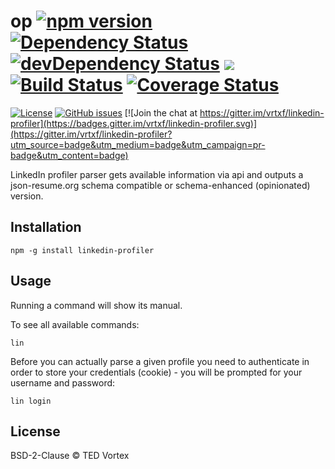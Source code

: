 # op [![npm version](https://badge.fury.io/js/linkedin-profiler.svg)](https://badge.fury.io/js/linkedin-profiler) [![Dependency Status](https://david-dm.org/vrtxf/linkedin-profiler.svg)](https://david-dm.org/vrtxf/linkedin-profiler) [![devDependency Status](https://david-dm.org/vrtxf/linkedin-profiler/dev-status.svg)](https://david-dm.org/vrtxf/linkedin-profiler#info=devDependencies) ![](https://reposs.herokuapp.com/?path=vrtxf/linkedin-profiler&style=flat&color=lightgray) [![Build Status](http://img.shields.io/travis/vrtxf/linkedin-profiler.svg?style=flat-square)](https://travis-ci.org/vrtxf/linkedin-profiler) [![Coverage Status](https://coveralls.io/repos/github/vrtxf/linkedin-profiler/badge.svg?branch=master)](https://coveralls.io/github/vrtxf/linkedin-profiler?branch=master)


[![License](http://img.shields.io/:license-BSD2-blue.svg?style=flat-square)](https://opensource.org/licenses/BSD-2-Clause) [![GitHub issues](https://img.shields.io/github/issues/vrtxf/linkedin-profiler.svg)](https://github.com/vrtxf/linkedin-profiler/issues) [![Join the chat at https://gitter.im/vrtxf/linkedin-profiler](https://badges.gitter.im/vrtxf/linkedin-profiler.svg)](https://gitter.im/vrtxf/linkedin-profiler?utm_source=badge&utm_medium=badge&utm_campaign=pr-badge&utm_content=badge)

LinkedIn profiler parser gets available information via api and outputs a json-resume.org schema compatible or schema-enhanced (opinionated) version.

## Installation

```
npm -g install linkedin-profiler
```

## Usage

Running a command will show its manual.

To see all available commands:

```
lin
```

Before you can actually parse a given profile you need to authenticate in order to store your credentials (cookie) - you will be prompted for your username and password:

```
lin login
```

## License

BSD-2-Clause © TED Vortex
